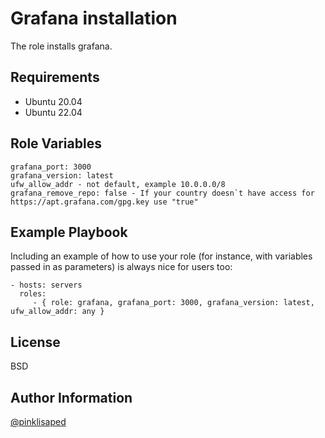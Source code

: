 Grafana installation
=========

The role installs grafana.

Requirements
------------

- Ubuntu 20.04
- Ubuntu 22.04

Role Variables
--------------

```
grafana_port: 3000
grafana_version: latest
ufw_allow_addr - not default, example 10.0.0.0/8
grafana_remove_repo: false - If your country doesn`t have access for https://apt.grafana.com/gpg.key use "true"
```


Example Playbook
----------------

Including an example of how to use your role (for instance, with variables passed in as parameters) is always nice for users too:

    - hosts: servers
      roles:
         - { role: grafana, grafana_port: 3000, grafana_version: latest, ufw_allow_addr: any }

License
-------

BSD

Author Information
------------------

[@pinklisaped](https://github.com/pinklisaped)
